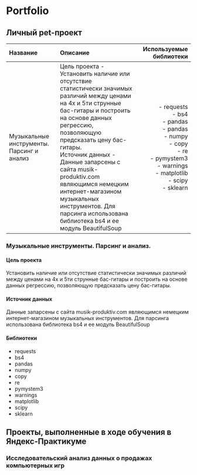 # Portfolio

## Личный pet-проект

| Название | Описание | Используемые библиотеки |
| :-------------------- | :--------------------- |---------------------------:|
| Музыкальные инструменты. Парсинг и анализ | Цель проекта - Установить наличие или отсутствие статистически значимых различий между ценами на 4х и 5ти струнные бас-гитары и построить на основе данных регрессию, позволяющую предсказать цену бас-гитары. <br/> Источник данных - Данные запарсены с сайта musik-produktiv.com являющимся немецким интернет-магазином музыкальных инструментов. Для парсинга использована библиотека bs4 и ее модуль BeautifulSoup | - requests <br/> - bs4 <br/> - pandas <br/> - pandas <br/> - numpy <br/> - copy <br/> - re <br/> - pymystem3 <br/> - warnings <br/> - matplotlib <br/> - scipy <br/> - sklearn

### Музыкальные инструменты. Парсинг и анализ.

#### Цель проекта
Установить наличие или отсутствие статистически значимых различий между ценами на 4х и 5ти струнные бас-гитары и построить на основе данных регрессию, позволяющую предсказать цену бас-гитары.

#### Источник данных
Данные запарсены с сайта musik-produktiv.com являющимся немецким интернет-магазином музыкальных инструментов. Для парсинга использована библиотека bs4 и ее модуль BeautifulSoup

#### Библиотеки
- requests
- bs4
- pandas
- numpy
- copy
- re
- pymystem3
- warnings
- matplotlib
- scipy
- sklearn

## Проекты, выполненные в ходе обучения в Яндекс-Практикуме
### Исследовательский анализ данных о продажах компьютерных игр


